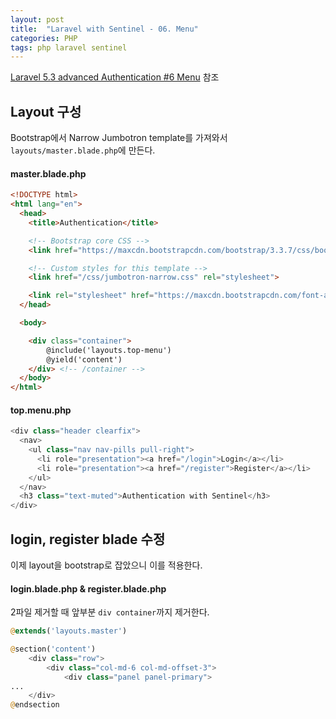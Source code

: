 ```yaml
---
layout: post
title:  "Laravel with Sentinel - 06. Menu"
categories: PHP
tags: php laravel sentinel
---
```

[Laravel 5.3 advanced Authentication #6 Menu](https://www.youtube.com/watch?v=RaGxwQYoZ5o&index=6&list=PL3ZhWMazGi9KB9PajJHWvV2NJ1ITNoNGp) 참조

## Layout 구성

Bootstrap에서 Narrow Jumbotron template를 가져와서 `layouts/master.blade.php`에 만든다.

#### master.blade.php
```html
<!DOCTYPE html>
<html lang="en">
  <head>
    <title>Authentication</title>

    <!-- Bootstrap core CSS -->
    <link href="https://maxcdn.bootstrapcdn.com/bootstrap/3.3.7/css/bootstrap.min.css" rel="stylesheet">

    <!-- Custom styles for this template -->
    <link href="/css/jumbotron-narrow.css" rel="stylesheet">

    <link rel="stylesheet" href="https://maxcdn.bootstrapcdn.com/font-awesome/4.7.0/css/font-awesome.min.css">
  </head>

  <body>

    <div class="container">
        @include('layouts.top-menu')
        @yield('content')
    </div> <!-- /container -->
  </body>
</html>
```

#### top.menu.php
```php
<div class="header clearfix">
  <nav>
    <ul class="nav nav-pills pull-right">
      <li role="presentation"><a href="/login">Login</a></li>
      <li role="presentation"><a href="/register">Register</a></li>
    </ul>
  </nav>
  <h3 class="text-muted">Authentication with Sentinel</h3>
</div>
```

## login, register blade 수정
이제 layout을 bootstrap로 잡았으니 이를 적용한다.

#### login.blade.php & register.blade.php
2파일 제거할 때 앞부분 `div container`까지 제거한다.

```php
@extends('layouts.master')

@section('content')
    <div class="row">
        <div class="col-md-6 col-md-offset-3">
            <div class="panel panel-primary">
...
    </div>
@endsection
```
